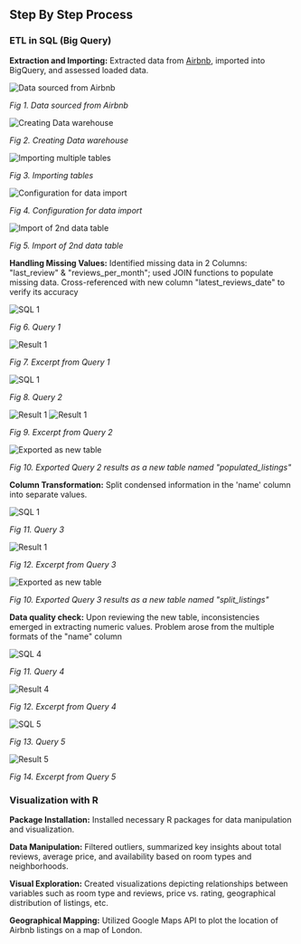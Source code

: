 ## **Step By Step Process**

### ETL in SQL (Big Query)

**Extraction and Importing:** Extracted data from [Airbnb](http://insideairbnb.com/get-the-data/), imported into BigQuery, and assessed loaded data.


![Data sourced from Airbnb](images/1.PNG)

*Fig 1. Data sourced from Airbnb*

![Creating Data warehouse](images/2.PNG)

*Fig 2. Creating Data warehouse*

![Importing multiple tables](images/3.PNG)

*Fig 3. Importing tables*

![Configuration for data import](images/4.PNG)

*Fig 4. Configuration for data import*

![Import of 2nd data table](images/5.PNG)

*Fig 5. Import of 2nd data table*

**Handling Missing Values:** Identified missing data in 2 Columns: "last_review" & "reviews_per_month"; used JOIN functions to populate missing data. Cross-referenced with new column "latest_reviews_date" to verify its accuracy

![SQL 1](images/SQL1.PNG)

*Fig 6. Query 1* 

![Result 1](images/Query_Result1.PNG)

*Fig 7. Excerpt from Query 1*

![SQL 1](images/SQL2.PNG)

*Fig 8. Query 2* 

![Result 1](images/Query_Result2.2.PNG) ![Result 1](images/Query_Result2.1.PNG)

*Fig 9. Excerpt from Query 2*

![Exported as new table](images/6.PNG)

*Fig 10. Exported Query 2 results as a new table named "populated_listings"*

**Column Transformation:** Split condensed information in the 'name' column into separate values.

![SQL 1](images/SQL3.PNG)

*Fig 11. Query 3* 

![Result 1](images/Query_Result3.PNG)

*Fig 12. Excerpt from Query 3*

![Exported as new table](images/7.PNG)

*Fig 10. Exported Query 3 results as a new table named "split_listings"*

**Data quality check:** Upon reviewing the new table, inconsistencies emerged in extracting numeric values. Problem arose from the multiple formats of the "name" column 

![SQL 4](images/SQL4.PNG)

*Fig 11. Query 4*

![Result 4](images/Query_Result4.PNG)

*Fig 12. Excerpt from Query 4*

![SQL 5](images/SQL5.PNG)

*Fig 13. Query 5*

![Result 5](images/Query_Result5.PNG)

*Fig 14. Excerpt from Query 5*



### Visualization with R

**Package Installation:** Installed necessary R packages for data manipulation and visualization.

**Data Manipulation:** Filtered outliers, summarized key insights about total reviews, average price, and availability based on room types and neighborhoods.

**Visual Exploration:** Created visualizations depicting relationships between variables such as room type and reviews, price vs. rating, geographical distribution of listings, etc.

**Geographical Mapping:** Utilized Google Maps API to plot the location of Airbnb listings on a map of London.
